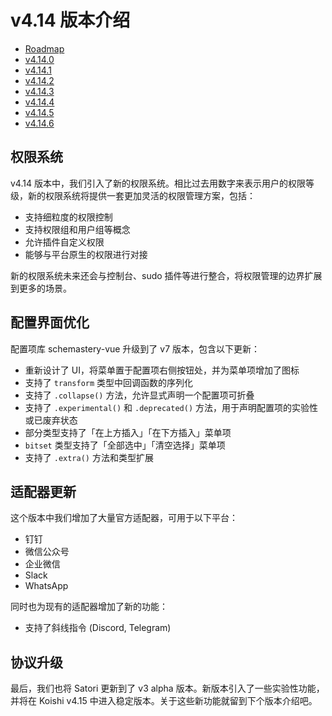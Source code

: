 # v4.14 版本介绍

- [Roadmap](https://github.com/koishijs/koishi/issues/1138)
- [v4.14.0](https://github.com/koishijs/koishi/releases/tag/4.14.0)
- [v4.14.1](https://github.com/koishijs/koishi/releases/tag/4.14.1)
- [v4.14.2](https://github.com/koishijs/koishi/releases/tag/4.14.2)
- [v4.14.3](https://github.com/koishijs/koishi/releases/tag/4.14.3)
- [v4.14.4](https://github.com/koishijs/koishi/releases/tag/4.14.4)
- [v4.14.5](https://github.com/koishijs/koishi/releases/tag/4.14.5)
- [v4.14.6](https://github.com/koishijs/koishi/releases/tag/4.14.6)

## 权限系统

v4.14 版本中，我们引入了新的权限系统。相比过去用数字来表示用户的权限等级，新的权限系统将提供一套更加灵活的权限管理方案，包括：

- 支持细粒度的权限控制
- 支持权限组和用户组等概念
- 允许插件自定义权限
- 能够与平台原生的权限进行对接

新的权限系统未来还会与控制台、sudo 插件等进行整合，将权限管理的边界扩展到更多的场景。

## 配置界面优化

配置项库 schemastery-vue 升级到了 v7 版本，包含以下更新：

- 重新设计了 UI，将菜单置于配置项右侧按钮处，并为菜单项增加了图标
- 支持了 `transform` 类型中回调函数的序列化
- 支持了 `.collapse()` 方法，允许显式声明一个配置项可折叠
- 支持了 `.experimental()` 和 `.deprecated()` 方法，用于声明配置项的实验性或已废弃状态
- 部分类型支持了「在上方插入」「在下方插入」菜单项
- `bitset` 类型支持了「全部选中」「清空选择」菜单项
- 支持了 `.extra()` 方法和类型扩展

## 适配器更新

这个版本中我们增加了大量官方适配器，可用于以下平台：

- 钉钉
- 微信公众号
- 企业微信
- Slack
- WhatsApp

同时也为现有的适配器增加了新的功能：

- 支持了斜线指令 (Discord, Telegram)

## 协议升级

最后，我们也将 Satori 更新到了 v3 alpha 版本。新版本引入了一些实验性功能，并将在 Koishi v4.15 中进入稳定版本。关于这些新功能就留到下个版本介绍吧。
